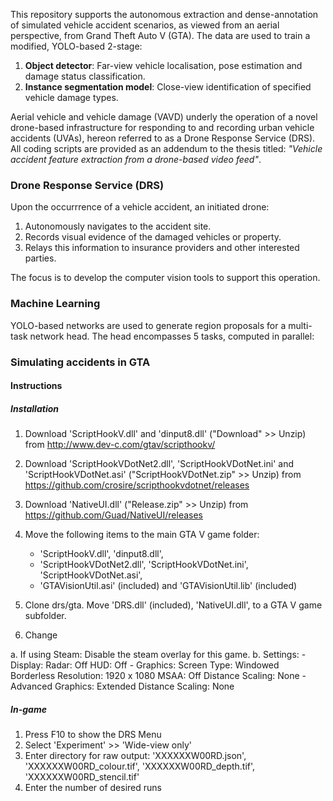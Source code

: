 This repository supports the autonomous extraction and dense-annotation of simulated vehicle accident scenarios, as viewed from an aerial perspective, from Grand Theft Auto V (GTA). The data are used to train a modified, YOLO-based 2-stage: 

1. **Object detector**: Far-view vehicle localisation, pose estimation and damage status classification.  
2. **Instance segmentation model**: Close-view identification of specified vehicle damage types.

Aerial vehicle and vehicle damage (VAVD) underly the operation of a novel drone-based infrastructure for responding to and recording urban vehicle accidents (UVAs), hereon referred to as a Drone Response Service (DRS). All coding scripts are provided as an addendum to the thesis titled: *"Vehicle accident feature extraction from a drone-based video feed"*. 

### Drone Response Service (DRS) 

Upon the occurrrence of a vehicle accident, an initiated drone:

1. Autonomously navigates to the accident site.
2. Records visual evidence of the damaged vehicles or property.
3. Relays this information to insurance providers and other interested parties.   

The focus is to develop the computer vision tools to support this operation.

### Machine Learning

YOLO-based networks are used to generate region proposals for a multi-task network head. The head encompasses 5 tasks, computed in parallel: 

### Simulating accidents in GTA

#### Instructions

##### Installation

1. Download 'ScriptHookV.dll' and 'dinput8.dll' ("Download" >> Unzip) from http://www.dev-c.com/gtav/scripthookv/
2. Download 'ScriptHookVDotNet2.dll', 'ScriptHookVDotNet.ini' and 'ScriptHookVDotNet.asi' ("ScriptHookVDotNet.zip" >> Unzip) from https://github.com/crosire/scripthookvdotnet/releases 
3. Download 'NativeUI.dll' ("Release.zip" >> Unzip) from https://github.com/Guad/NativeUI/releases

4. Move the following items to the main GTA V game folder: 
   - 'ScriptHookV.dll', 'dinput8.dll', 
   - 'ScriptHookVDotNet2.dll', 'ScriptHookVDotNet.ini', 'ScriptHookVDotNet.asi', 
   - 'GTAVisionUtil.asi' (included) and 'GTAVisionUtil.lib' (included)
 
5. Clone drs/gta. Move 'DRS.dll' (included), 'NativeUI.dll',  to a GTA V game subfolder.

6. Change 

a. If using Steam: Disable the steam overlay for this game.
b. Settings:
	- Display: 
		Radar: Off
		HUD: Off
	- Graphics:
		Screen Type: Windowed Borderless
		Resolution: 1920 x 1080
		MSAA: Off
		Distance Scaling: None
	- Advanced Graphics:
		Extended Distance Scaling: None

##### In-game

1. Press F10 to show the DRS Menu
2. Select 'Experiment' >> 'Wide-view only'
3. Enter directory for raw output: 'XXXXXXW00RD.json', 'XXXXXXW00RD_colour.tif', 'XXXXXXW00RD_depth.tif', 'XXXXXXW00RD_stencil.tif'
4. Enter the number of desired runs

 

		
 

